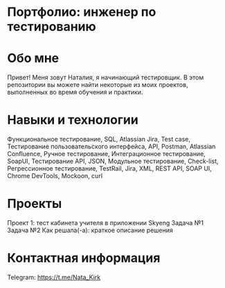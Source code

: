 # Портфолио: инженер по тестированию
# Обо мне
Привет! Меня зовут Наталия, я начинающий тестировщик.
В этом репозитории вы можете найти некоторые из моих проектов, выполненных во время обучения и практики.
# Навыки и технологии
Функциональное тестирование, SQL, Atlassian Jira, Test case, Тестирование пользовательского интерфейса, API, Postman, Atlassian Confluence, Ручное тестирование, Интеграционное тестирование, SoapUI, Тестирование API, JSON, Модульное тестирование, Check-list, Регрессионное тестирование, TestRail, Jira, XML, REST API, SOAP UI, Chrome DevTools, Mockoon, curl
# Проекты
Проект 1: тест кабинета учителя в приложении Skyeng
Задача №1
Задача №2
Как решала(-а): краткое описание решения
# Контактная информация
Telegram: https://t.me/Nata_Kirk
